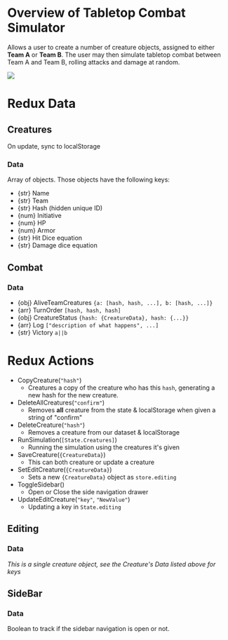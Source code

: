 # Overview of Tabletop Combat Simulator
Allows a user to create a number of creature objects, assigned to either **Team A** or **Team B**. The user may then simulate tabletop combat between Team A and Team B, rolling attacks and damage at random.

![](https://travis-ci.com/aaron-peloquin/tabletop-combat-simulator.svg?branch=master)

# Redux Data
## Creatures
On update, sync to localStorage

### Data
Array of objects. Those objects have the following keys:
* {str} Name
* {str} Team
* {str} Hash (hidden unique ID)
* {num} Initiative
* {num} HP
* {num} Armor
* {str} Hit Dice equation
* {str} Damage dice equation

## Combat
### Data
* {obj} AliveTeamCreatures `{a: [hash, hash, ...], b: [hash, ...]}`
* {arr} TurnOrder `[hash, hash, hash]`
* {obj} CreatureStatus `{hash: {CreatureData}, hash: {...}}`
* {arr} Log `["description of what happens", ...]`
* {str} Victory `a||b`

# Redux Actions
* CopyCreature(`"hash"`)
  * Creatures a copy of the creature who has this `hash`, generating a new hash for the new creature.
* DeleteAllCreatures(`"confirm"`)
  * Removes **all** creature from the state & localStorage when given a string of "confirm"
* DeleteCreature(`"hash"`)
  * Removes a creature from our dataset & localStorage
* RunSimulation(`[State.Creatures]`)
  * Running the simulation using the creatures it's given
* SaveCreature(`{CreatureData}`)
  * This can both creature or update a creature
* SetEditCreature(`{CreatureData}`)
  * Sets a new `{CreatureData}` object as `store.editing`
* ToggleSidebar()
  * Open or Close the side navigation drawer
* UpdateEditCreature(`"key"`, `"NewValue"`)
  * Updating a key in `State.editing`

## Editing
### Data
_This is a single creature object, see the Creature's Data listed above for keys_

## SideBar
### Data
Boolean to track if the sidebar navigation is open or not.
